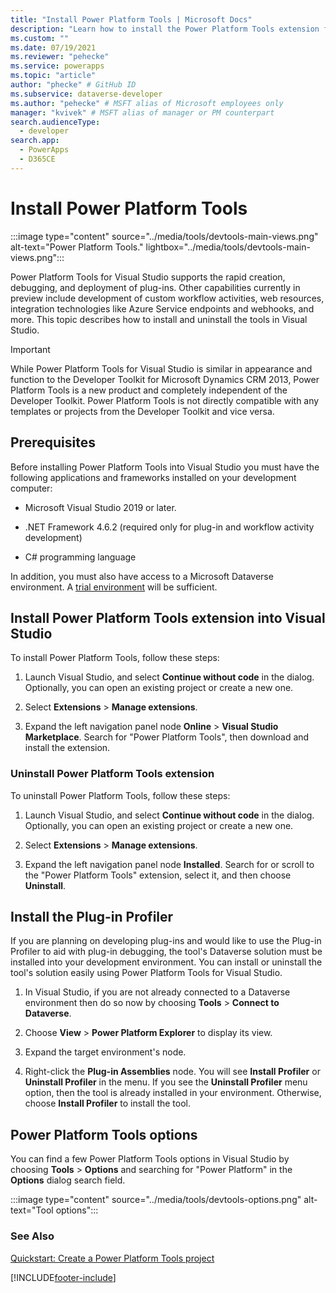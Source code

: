 ```yaml
---
title: "Install Power Platform Tools | Microsoft Docs"
description: "Learn how to install the Power Platform Tools extension for Visual Studio."
ms.custom: ""
ms.date: 07/19/2021
ms.reviewer: "pehecke"
ms.service: powerapps
ms.topic: "article"
author: "phecke" # GitHub ID
ms.subservice: dataverse-developer
ms.author: "pehecke" # MSFT alias of Microsoft employees only
manager: "kvivek" # MSFT alias of manager or PM counterpart
search.audienceType: 
  - developer
search.app: 
  - PowerApps
  - D365CE
---
```


# Install Power Platform Tools

:::image type="content" source="../media/tools/devtools-main-views.png" alt-text="Power Platform Tools." lightbox="../media/tools/devtools-main-views.png":::

Power Platform Tools for Visual Studio supports the rapid creation, debugging, and deployment of plug-ins. Other capabilities currently in preview include development of custom workflow activities, web resources, integration technologies like Azure Service endpoints and webhooks, and more. This topic describes how to install and uninstall the tools in Visual Studio.

> [!IMPORTANT]
> While Power Platform Tools for Visual Studio is similar in appearance and function to the Developer Toolkit for Microsoft Dynamics CRM 2013, Power Platform Tools is a new product and completely independent of the Developer Toolkit. Power Platform Tools is not directly compatible with any templates or projects from the Developer Toolkit and vice versa.

## Prerequisites

Before installing Power Platform Tools into Visual Studio you must have the following applications and frameworks installed on your development computer:

- Microsoft Visual Studio 2019 or later.

- .NET Framework 4.6.2 (required only for plug-in and workflow activity development)

- C# programming language

In addition, you must also have access to a Microsoft Dataverse environment. A [trial environment](https://powerplatform.microsoft.com/dataverse/) will be sufficient.

## Install Power Platform Tools extension into Visual Studio

To install Power Platform Tools, follow these steps:

1. Launch Visual Studio, and select **Continue without code** in the dialog. Optionally, you can open an existing project or create a new one.

1. Select **Extensions** > **Manage extensions**.

1. Expand the left navigation panel node **Online** > **Visual Studio Marketplace**. Search for "Power Platform Tools", then download and install the extension.

### Uninstall Power Platform Tools extension

To uninstall Power Platform Tools, follow these steps:

1. Launch Visual Studio, and select **Continue without code** in the dialog. Optionally, you can open an existing project or create a new one.

1. Select **Extensions** > **Manage extensions**.

1. Expand the left navigation panel node **Installed**. Search for or scroll to the "Power Platform Tools" extension, select it, and then choose **Uninstall**.

## Install the Plug-in Profiler

If you are planning on developing plug-ins and would like to use the Plug-in Profiler to aid with plug-in debugging, the tool's Dataverse solution must be installed into your development environment. You can install or uninstall the tool's solution easily using Power Platform Tools for Visual Studio.

1. In Visual Studio, if you are not already connected to a Dataverse environment then do so now by choosing **Tools** > **Connect to Dataverse**.

1. Choose **View** > **Power Platform Explorer** to display its view.

1. Expand the target environment's node.

1. Right-click the **Plug-in Assemblies** node. You will see **Install Profiler** or **Uninstall Profiler** in the menu. If you see the **Uninstall Profiler** menu option, then the tool is already installed in your environment. Otherwise, choose **Install Profiler** to install the tool.

## Power Platform Tools options

You can find a few Power Platform Tools options in Visual Studio by choosing **Tools** > **Options** and searching for "Power Platform" in the **Options** dialog search field.

:::image type="content" source="../media/tools/devtools-options.png" alt-text="Tool options":::

### See Also

[Quickstart: Create a Power Platform Tools project](devtools-create-project.md)

[!INCLUDE[footer-include](../../../includes/footer-banner.md)]
